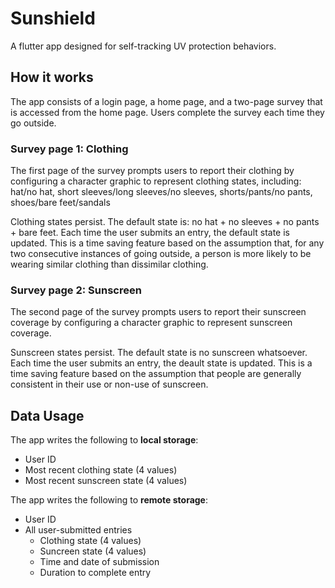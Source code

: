 # Sunshield

A flutter app designed for self-tracking UV protection behaviors.

## How it works
The app consists of a login page, a home page, and a two-page survey that is accessed from the home page. Users complete the survey each time they go outside.

### Survey page 1: Clothing
The first page of the survey prompts users to report their clothing by configuring a character graphic to represent clothing states, including: hat/no hat, short sleeves/long sleeves/no sleeves, shorts/pants/no pants, shoes/bare feet/sandals

Clothing states persist. The default state is: no hat + no sleeves + no pants + bare feet. Each time the user submits an entry, the default state is updated. This is a time saving feature based on the assumption that, for any two consecutive instances of going outside, a person is more likely to be wearing similar clothing than dissimilar clothing.

### Survey page 2: Sunscreen
The second page of the survey prompts users to report their sunscreen coverage by configuring a character graphic to represent sunscreen coverage.

Sunscreen states persist. The default state is no sunscreen whatsoever. Each time the user submits an entry, the deault state is updated. This is a time saving feature based on the assumption that people are generally consistent in their use or non-use of sunscreen.

## Data Usage
The app writes the following to __local storage__:
- User ID
- Most recent clothing state (4 values)
- Most recent sunscreen state (4 values)

The app writes the following to __remote storage__:
- User ID
- All user-submitted entries 
  - Clothing state (4 values)
  - Suncreen state (4 values)
  - Time and date of submission
  - Duration to complete entry
